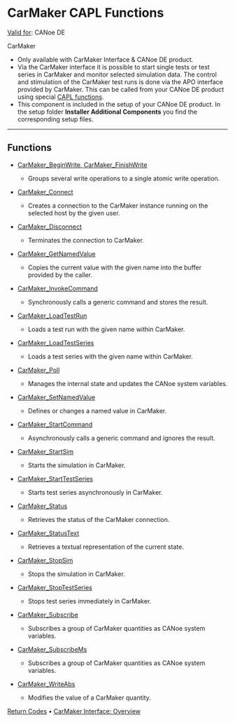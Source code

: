 # CarMaker CAPL Functions

[Valid for](../../Shared/FeatureAvailability.md): CANoe DE

CarMaker

- Only available with CarMaker Interface & CANoe DE product.
- Via the CarMaker interface it is possible to start single tests or test series in CarMaker and monitor selected simulation data. The control and stimulation of the CarMaker test runs is done via the APO interface provided by CarMaker. This can be called from your CANoe DE product using special [CAPL functions](#).
- This component is included in the setup of your CANoe DE product. In the setup folder **Installer Additional Components** you find the corresponding setup files.

---

## Functions

- [CarMaker_BeginWrite, CarMaker_FinishWrite](Functions/CAPLfunctionCarMakerBeginFinishWrite.md)
  - Groups several write operations to a single atomic write operation.

- [CarMaker_Connect](Functions/CAPLfunctionCarMakerConnect.md)
  - Creates a connection to the CarMaker instance running on the selected host by the given user.

- [CarMaker_Disconnect](Functions/CAPLfunctionCarMakerDisconnect.md)
  - Terminates the connection to CarMaker.

- [CarMaker_GetNamedValue](Functions/CAPLfunctionCarMakerGetNamedValue.md)
  - Copies the current value with the given name into the buffer provided by the caller.

- [CarMaker_InvokeCommand](Functions/CAPLfunctionCarMakerInvokeCommand.md)
  - Synchronously calls a generic command and stores the result.

- [CarMaker_LoadTestRun](Functions/CAPLfunctionCarMakerLoadTestRun.md)
  - Loads a test run with the given name within CarMaker.

- [CarMaker_LoadTestSeries](Functions/CAPLfunctionCarMakerLoadTestSeries.md)
  - Loads a test series with the given name within CarMaker.

- [CarMaker_Poll](Functions/CAPLfunctionCarMakerPoll.md)
  - Manages the internal state and updates the CANoe system variables.

- [CarMaker_SetNamedValue](Functions/CAPLfunctionCarMakerSetNamedValue.md)
  - Defines or changes a named value in CarMaker.

- [CarMaker_StartCommand](Functions/CAPLfunctionCarMakerStartCommand.md)
  - Asynchronously calls a generic command and ignores the result.

- [CarMaker_StartSim](Functions/CAPLfunctionCarMakerStartSim.md)
  - Starts the simulation in CarMaker.

- [CarMaker_StartTestSeries](Functions/CAPLfunctionCarMakerStartTestSeries.md)
  - Starts test series asynchronously in CarMaker.

- [CarMaker_Status](Functions/CAPLfunctionCarMakerStatus.md)
  - Retrieves the status of the CarMaker connection.

- [CarMaker_StatusText](Functions/CAPLfunctionCarMakerStatusText.md)
  - Retrieves a textual representation of the current state.

- [CarMaker_StopSim](Functions/CAPLfunctionCarMakerStopSim.md)
  - Stops the simulation in CarMaker.

- [CarMaker_StopTestSeries](Functions/CAPLfunctionCarMakerStopTestSeries.md)
  - Stops test series immediately in CarMaker.

- [CarMaker_Subscribe](Functions/CAPLfunctionCarMakerSubscribe.md)
  - Subscribes a group of CarMaker quantities as CANoe system variables.

- [CarMaker_SubscribeMs](Functions/CAPLfunctionCarMakerSubscribeMs.md)
  - Subscribes a group of CarMaker quantities as CANoe system variables.

- [CarMaker_WriteAbs](Functions/CAPLfunctionCarMakerWriteAbs.md)
  - Modifies the value of a CarMaker quantity.

[Return Codes](CAPLfunctionsCarMakerReturnCodes.md) • [CarMaker Interface: Overview](../../CANoeCANalyzer/Interfaces/CarMaker/CarMaker.md)
